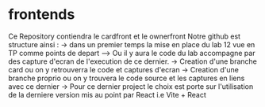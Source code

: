 # frontends
Ce Repository contiendra le cardfront et le ownerfront
Notre github est structure ainsi :
  -> dans un premier temps la mise en place du lab 12 vue en TP comme points de depart 
      --> Ou il y aura le code du lab accompagne par des capture d'ecran de l'execution de ce dernier.
  -> Creation d'une branche card ou on y retrouverra le code et captures d'ecran 
  -> Creation d'une branche proprio ou on y trouvera le code source et les captures en liens avec ce dernier
      -> Pour ce dernier project le choix est porte sur l'utilisation de la derniere version mis au point par React i.e Vite + React
